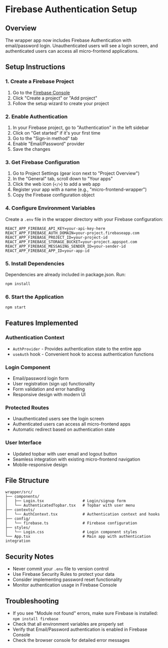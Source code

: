 # Firebase Authentication Setup

## Overview
The wrapper app now includes Firebase Authentication with email/password login. Unauthenticated users will see a login screen, and authenticated users can access all micro-frontend applications.

## Setup Instructions

### 1. Create a Firebase Project
1. Go to the [Firebase Console](https://console.firebase.google.com/)
2. Click "Create a project" or "Add project"
3. Follow the setup wizard to create your project

### 2. Enable Authentication
1. In your Firebase project, go to "Authentication" in the left sidebar
2. Click on "Get started" if it's your first time
3. Go to the "Sign-in method" tab
4. Enable "Email/Password" provider
5. Save the changes

### 3. Get Firebase Configuration
1. Go to Project Settings (gear icon next to "Project Overview")
2. In the "General" tab, scroll down to "Your apps"
3. Click the web icon (`</>`) to add a web app
4. Register your app with a name (e.g., "micro-frontend-wrapper")
5. Copy the Firebase configuration object

### 4. Configure Environment Variables
Create a `.env` file in the wrapper directory with your Firebase configuration:

```env
REACT_APP_FIREBASE_API_KEY=your-api-key-here
REACT_APP_FIREBASE_AUTH_DOMAIN=your-project.firebaseapp.com
REACT_APP_FIREBASE_PROJECT_ID=your-project-id
REACT_APP_FIREBASE_STORAGE_BUCKET=your-project.appspot.com
REACT_APP_FIREBASE_MESSAGING_SENDER_ID=your-sender-id
REACT_APP_FIREBASE_APP_ID=your-app-id
```

### 5. Install Dependencies
Dependencies are already included in package.json. Run:
```bash
npm install
```

### 6. Start the Application
```bash
npm start
```

## Features Implemented

### Authentication Context
- `AuthProvider` - Provides authentication state to the entire app
- `useAuth` hook - Convenient hook to access authentication functions

### Login Component
- Email/password login form
- User registration (sign up) functionality
- Form validation and error handling
- Responsive design with modern UI

### Protected Routes
- Unauthenticated users see the login screen
- Authenticated users can access all micro-frontend apps
- Automatic redirect based on authentication state

### User Interface
- Updated topbar with user email and logout button
- Seamless integration with existing micro-frontend navigation
- Mobile-responsive design

## File Structure
```
wrapper/src/
├── components/
│   ├── Login.tsx                 # Login/signup form
│   └── AuthenticatedTopbar.tsx   # Topbar with user menu
├── contexts/
│   └── AuthContext.tsx           # Authentication context and hooks
├── config/
│   └── firebase.ts               # Firebase configuration
├── styles/
│   └── Login.css                 # Login component styles
└── App.tsx                       # Main app with authentication integration
```

## Security Notes
- Never commit your `.env` file to version control
- Use Firebase Security Rules to protect your data
- Consider implementing password reset functionality
- Monitor authentication usage in Firebase Console

## Troubleshooting
- If you see "Module not found" errors, make sure Firebase is installed: `npm install firebase`
- Check that all environment variables are properly set
- Verify that Email/Password authentication is enabled in Firebase Console
- Check the browser console for detailed error messages 